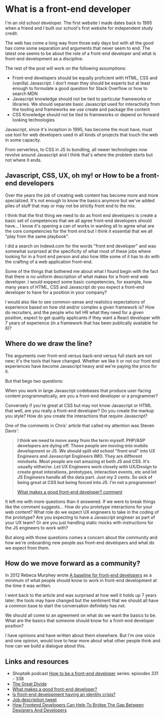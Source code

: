 # What is a front-end developer

I'm an old school developer.  The first website I made dates back to 1995 when a friend and I built our school's first website for independent study credit.

The web has come a long way from those ealy days but with all the good has come some separation and arguments that never seem to end. The latest one seems to be about the role of a front-end developer and what is front-end development as a discipline.

The rest of the post will work on the following assumptions:

* Front-end developers should be equally proficient with HTML, CSS and (vanilla) Javascript. I don't mean they should be experts but at least enough to formulate a good question for Stack Overflow or how to search MDN
* Javascript knowledge should not be tied to particular frameworks or libraries. We should separate basic Javascript used for interactivity from the tooling and frameworks we use create and package the content
* CSS Knowledge should not be tied to frameworks or depend on forward looking technologies

Javascript, since it's inception in 1995, has become the must have, must use tool for web developers used in all kinds of projects that touch the web in some capacity.

From serverless, to CSS in JS to bundling, all newer technologies now revolve around Javascript and I think that's where the problem starts but not where it ends.

## Javascript, CSS, UX, oh my! or How to be a front-end developers

Over the years the job of creating web content has become more and more specialized. It's not enough to know the basics anymore but we've added piles of stuff that may or may not be strictly front end to the mix.

I think that the first thing we need to do as front end developers is create a basic set of competences that we all agree front-end developers should have... I know it's opening a can of works in wanting all to agree what are the core competencies for the front end but I think it essential that we all "play from the same playbook".

I did a search on Indeed.com for the words "front end developer" and was somewhat surprised at the specificity of what most of these jobs where looking for in a front end person and also how little some of it has to do with the crafting of a web application front-end.

Some of the things that bothered me about what I found begin with the fact that there is no uniform description of what makes for a front-end web developer. I would exppect some basic competencies, for example, how many years of HTML, CSS and Javascript do you expect a front-end developer to have for a position in your company?

I would also like to see common-sense and realistics expectations of experience based on how old and/or complex a given framework is?  How do recruiters, and the people who tell HR what they need for a given position, expect to get quality applicants if they want a React developer with 7 years of experience (in a framework that has been publically available for 6)?

## Where do we draw the line?

The arguments over front-end versus back-end versus full stack are not new; it's the tools that have changed. Whether we like it or not our front end experiences have become Javascript heavy and we're paying the price for it.

But that begs two questions:

When you work in large Javascript codebases that produce user-facing content programmatically, are you a front-end developer or a programmer?

Conversely if you're great at CSS but may not know Javascript or HTML that well, are you really a front-end developer? Do you create the markup you style? How do you create the interactions that require Javascript?

One of the comments in Chris' article that called my attention was Steven Davis':

> **I think we need to move away from the term myself. PHP/ASP developers are dying off. Those people are moving into mobile development or JS. We should split old school “front end” into UX Engineers and Javascript Engineers IMO. They are different mindsets. Most people are not amazing at both JS and CSS. It’s usually either/or. Let UX Engineers work closely with UX/Design to create great interations, prototypes, interaction events, etc and let JS Engineers handle all the data part. Just my 2 cents. So sick of being great at CSS but being forced into JS. I’m not a programmer!**
>
> [What makes a good front-end developer? comment](https://css-tricks.com/what-makes-a-good-front-end-developer/#comment-1652648)

It left me with more questions than it answered. If we were to break things like the comment suggests... How do you prototype interactions for your web content? What role do we expect UX engineers to take in the coding of the prototype? Are you expecting to have a Javascript engineer as part of your UX team? Or are you just handling static mocks with instructions for the JS engineers to work with?

But along with those questions comes a concern about the community and how we're onboarding new people ass front-end developers and what do we expect from them.

## How do we move forward as a community?

In 2012 Rebeca Murphey wrote [A baseline for front-end developers](http://rmurphey.com/blog/2012/04/12/a-baseline-for-front-end-developers) as a minimum of what people should know to work in front-end development at the time it was written.

I went back to the article and was surprised at how well it holds up 7 years later; the tools may have changed but the sentiment that we should all have a common base to start the conversation definitely has not.

We should all come to an agreement on what do we want the basics to be. What are the basics that someone should know for a front-end developer position?

I have opinions and have written about them elsewhere. But I'm one voice and one opinion, would love to hear more about what other people think and how can we build a dialogue about this.

## Links and resources

* Shoptalk podcast [How to be a front-end developer](https://shoptalkshow.com/) series: episodes  331 - 338
* [The Great Divide](https://css-tricks.com/the-great-divide/)
* [What makes a good front-end developer?](https://css-tricks.com/what-makes-a-good-front-end-developer/)
* [Is front-end development having an identity crisis?](https://dev.to/assaultoustudios/is-front-end-development-having-an-identitycrisis-2224)
* [Job description tweet](https://twitter.com/CoreyGinnivan/status/1082455681037262849)
* [How Frontend Developers Can Help To Bridge The Gap Between Designers And Developers](https://www.smashingmagazine.com/2019/05/frontend-developers-designers/)
